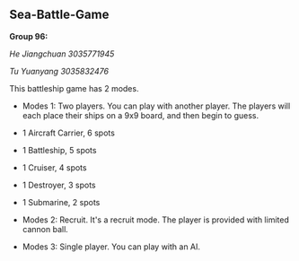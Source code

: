 ## Sea-Battle-Game

**Group 96:**

_He Jiangchuan 3035771945_

_Tu Yuanyang 3035832476_


This battleship game has 2 modes.

- Modes 1:  Two players.
You can play with another player. The players will each place their ships on a 9x9 board, and then begin to guess.

- 1 Aircraft Carrier, 6 spots
- 1 Battleship, 5 spots
- 1 Cruiser, 4 spots
- 1 Destroyer, 3 spots
- 1 Submarine, 2 spots




- Modes 2: Recruit.
It's a recruit mode. The player is provided with limited cannon ball.




- Modes 3: Single player.
You can play with an AI.
